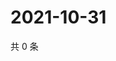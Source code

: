 # 2021-10-31

共 0 条

<!-- BEGIN WEIBO -->
<!-- 最后更新时间 Sun Oct 31 2021 13:12:37 GMT+0800 (China Standard Time) -->

<!-- END WEIBO -->
